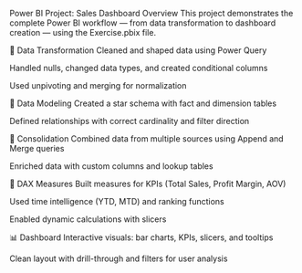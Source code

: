 Power BI Project: Sales Dashboard
Overview
This project demonstrates the complete Power BI workflow — from data transformation to dashboard creation — using the Exercise.pbix file.

🔄 Data Transformation
Cleaned and shaped data using Power Query

Handled nulls, changed data types, and created conditional columns

Used unpivoting and merging for normalization

🧩 Data Modeling
Created a star schema with fact and dimension tables

Defined relationships with correct cardinality and filter direction

🔗 Consolidation
Combined data from multiple sources using Append and Merge queries

Enriched data with custom columns and lookup tables

🧠 DAX Measures
Built measures for KPIs (Total Sales, Profit Margin, AOV)

Used time intelligence (YTD, MTD) and ranking functions

Enabled dynamic calculations with slicers

📊 Dashboard
Interactive visuals: bar charts, KPIs, slicers, and tooltips

Clean layout with drill-through and filters for user analysis

